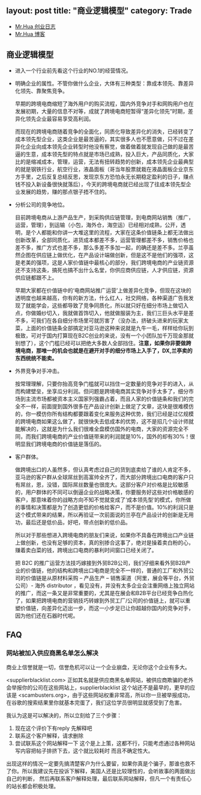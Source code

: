 layout: post
title: "商业逻辑模型"
category: Trade
---

- [Mr.Hua 创业日志](http://www.huastory.com/)
- [Mr.Hua 博客](http://www.mrhua.net/)

## 商业逻辑模型

- 进入一个行业前先看这个行业的NO.1的经营情况。
- 明确企业的属性。不管你做什么企业，大体有三种类型：靠成本领先、靠差异化领先、靠聚焦竞争。

    早期的跨境电商缩短了海外用户的购买流程，国内外竞争对手和网购用户也在发展初期，大量的信息不对等，成就了跨境电商短暂得“差异化领先”时期，差异化领先企业最容易享受高利润。

    而现在的跨境电商随着竞争的全面化，同质化导致差异化的消失，已经转变了 成本领先型企业，这类企业是最苦逼的，其实很多人也不愿意做，只不过在差异化企业向成本领先企业转型时他没有察觉，做着做着就发现自己做的是最苦逼的生意，成本领先型的特点就是市场已成熟，投入巨大，产品同质化，大家比的是缩减成本，管理，运营，无法有扭转趋势的创新，成本领先企业最典型的就是钢铁行业，航空行业，液晶面板（哥当年股票就栽在液晶面板企业京东方手里，之后反复总结反思，发现京东方恐怕永无长期稳定盈利的日子，赚点钱不投入新设备很快就落后），今天的跨境电商就已经出现了往成本领先型企业发展的趋势，赚的那点银子捂不住的。

- 分析公司的竞争地位。

    目前跨境电商从上游产品生产，到采购供应链管理，到电商网站销售（推广，运营，管理），到运输（小包，海外仓，海空运）已经相对成熟，公开，透明，是个人都能和你讲一大堆这里的流程，大家在这条价值链条上都无法做出创新改革，全部同质化，进货成本都差不多，运营管理都差不多，销售价格也差不多，推广方式也差不多，那么多差不多加一起，的确还是差不多。兰亭虽然企图在供应链上做优化，在产品设计端做创新，但是这不是他们的强项，这是老美的强项，这是人家价值链中最核心的部分，我们跨境电商的产业链资源还不支持这条，搞死也搞不出什么名堂，你供应商供应链，人才供应链，资源供应链都跟不上。

    早期大家都在价值链中的‘电商网站推广运营’上做差异化竞争，但现在这块的透明度也越来越高，你有的新方法，什么红人，社交网络，各种渠道广告我发现了就能学会，这些都导致了竞争同质化，所以就只好在细分市场上做切入点，你做婚纱切入，我就做首饰切入，他就做服装为主，我们三巨头水平是差不多，可我们在各自细分市场里可就厉害了（没办法，挤破头进来的玩家太菜，上面的价值链条全部搞定对亚马逊这种来说就是九牛一毛，样样给你玩到极致，可对于国内打算现在B2C创业的来说，没有一个小团队加千万现金那就别想了），这个门槛已经可以把绝大多数人全部挡住。__注意，如果你非要做跨境电商，那唯一的机会也就是在避开对手的细分市场上入手了，DX,兰亭卖的东西统统不能卖。__

- 外界竞争对手冲击。

    按常理理解，只要你抬高竞争门槛就可以挡住一定数量的竞争对手的进入，从而构建壁垒，坐享瓜分利润。但问题是跨境电商其实竞争对手太多了，细分市场到主流市场都被资本主义国家列强霸占着，而且人家的价值链条和我们的完全不一样，前面提到国外很多在产品设计创新上做足了文章，这块是很难模仿的，你一模仿你所有结构都要跟着变化来服务这种优势，我们已经是过亿规模的跨境电商如果这么做了，就很快失去低成本的优势，这不是招几个设计师就能解决的，这就是为什么我们很难全盘模仿国外的电商，大家的资源完全不同，而我们跨境电商的产业价值链带来的利润就是10%，国外的却有30%！很明显我们跨境电商的价值链是落伍的。

- 客户群体。

    做跨境出口的人虽然多，但认真考虑过自己的货到底卖给了谁的人肯定不多，亚马逊的客户群从全球屌丝到高富帅全齐了，而大部分跨境出口电商的客户只有屌丝，恩，没错，国际屌丝数量也很庞大。这部分客户对价格是比较敏感的，用户群体的不同可以倒逼企业的战略决策，你要服务好这些对价格敏感的客户，那意味着你的战略方向不知不觉就变成了‘成本领先型‘的模式，你所做的事情和决策都是为了创造更低的价格给客户，而不是价值。10%的利润只是这个模式带来的结果，所以再验证一次前面说的兰亭在产品设计的创新是无用功，最后还是低价品，好吧，带点创新的低价品。

    所以对于那些想进入跨境电商的朋友们来说，如果你不具备在跨境出口产业链上做创新，也没有足够的资本，真的别掺合这事了，绝对是操着卖白粉的心，赚着卖白菜的钱，跨境出口电商的暴利时间窗口已经关闭了。

    把 B2C 的推广运营方法技巧嫁接到外贸B2B公司，我们仔细来看外贸B2B产业的价值链，他的结构和跨境出口电商是完全不一样的，普通的工厂和外贸公司的价值链是从原材料采购 – 产品生产 – 销售渠道（阿里，展会等平台，外贸公司）- 海外 distributor ，看见没有，并没有太多企业会注重网络上独立网站的推广，而这一条又是非常重要的，尤其是在展会和B2B平台已经竞争白热化了，如果把跨境电商的营销技巧转嫁到外贸工厂/公司的价值链上，就可以重塑价值链，向差异化迈出一步，而这一小步足已让你超越你国内的竞争对手，因为他们还在石器时代呢。

## FAQ

### 网站被加入供应商黑名单怎么解决

商业上信誉就是一切，信誉危机可以让一个企业崩盘，无论你这个企业有多大。

<supplierblacklist.com> 正如其名就是供应商黑名单网站，被供应商欺骗的老外会举报你的公司在这些网站上，supplierblacklist 这个站还不是最早的，更早的应该是 <scambusters.org>，由于这些网站权重非常高，所以你一旦被举报成功，在谷歌的搜索结果里你就基本完蛋了，我们这位学员很明显就感受到了危害。

我认为这是可以解决的，所以立刻给了三个步骤：

1. 现在这个评价下有reply 先解释吧
2. 联系这个客户解释，请求删除
3. 尝试联系这个网站解释一下 这个是上上策，这都不行，只能考虑通过各种网站写内容把帖子排挤下去，这个就比较耗时 而且不确定性大。

出现这样的情况一定要先搞清楚客户为什么要留，如果你真是个骗子，那谁也救不了你。所以我建议先在投诉下解释，美国人还是比较理性的，会听故事的两面做出自己的判断， 然后再联系客户解释处理，最后联系网站解释，但凡一个有责任心的站长都会积极处理。